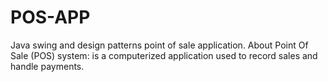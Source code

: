 # POS-APP
 Java swing and design patterns point of sale application.  About Point Of Sale (POS) system: is a computerized application used to record sales and handle payments.
